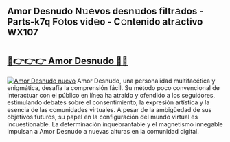 ## Amor Desnudo N𝚞𝚎vos desn𝚞dos filtr𝚊dos - Parts-k7q F𝚘tos vid𝚎o - C𝚘ntenido atr𝚊ctivo WX107

# <h2><a href="http://mb5im1.tromn.icu/?c=Amor+Desnudo">🔗👉👉👉 Amor Desnudo 🔗🔗</a></h2>

[![Amor Desnudo nuevo](https://i.imgur.com/pEAQMta.gif)](http://mb5im1.tromn.icu/?c=Amor+Desnudo)
Amor Desnudo, una personalidad multifacética y enigmática, desafía la comprensión fácil. Su método poco convencional de interactuar con el público en línea ha atraído y ofendido a los seguidores, estimulando debates sobre el consentimiento, la expresión artística y la esencia de las comunidades virtuales. A pesar de la ambigüedad de sus objetivos futuros, su papel en la configuración del mundo virtual es incuestionable. La determinación inquebrantable y el magnetismo innegable impulsan a Amor Desnudo a nuevas alturas en la comunidad digital.
